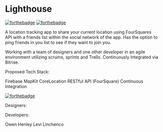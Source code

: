 # Lighthouse

[![forthebadge](https://forthebadge.com/images/badges/made-with-swift.svg)](https://forthebadge.com)  [![forthebadge](https://forthebadge.com/images/badges/makes-people-smile.svg)](https://forthebadge.com)
<br>

A location tracking app to share your current location using FourSquares API with a friends list within the social network of the app. Has the option to ping friends in you list to see if they want to join you.

Working with a team of designers and one other developer in an agile environment utilizing scrums, sprints and Trello. Continuously Integrated via Bitrise.

Proposed Tech Stack:

Firebase
MapKit
CoreLocation
RESTful API (FourSquare)
Continuous Integration



[![forthebadge](https://forthebadge.com/images/badges/built-with-love.svg)](https://forthebadge.com)

Designers:

Developers:

Owen Henley
Levi Linchenco
